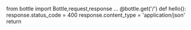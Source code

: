 from bottle import Bottle,request,response
...
@bottle.get('/')
def hello():
  response.status_code = 400
  response.content_type = 'application/json'
  return
